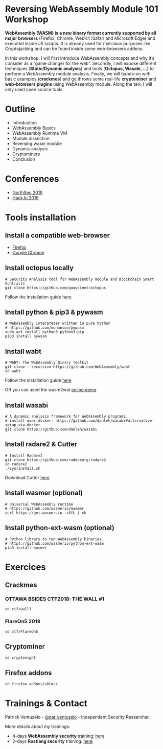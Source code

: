 # Reversing WebAssembly Module 101 Workshop

**WebAssembly (WASM) is a new binary format currently supported by all major browsers** (Firefox, Chrome, WebKit /Safari and Microsoft Edge) and executed inside JS scripts. It is already used for malicious purposes like Cryptojacking and can be found inside some web-browsers addons.

In this workshop, I will first introduce WebAssembly concepts and why it’s consider as a “game changer for the web”. Secondly, I will expose different techniques (**Static/Dynamic analysis**) and tools (**Octopus, Wasabi, ...**) to perform a WebAssembly module analysis. Finally, we will hands-on with basic examples (**crackmes**) and go throws some real-life **cryptominer** and **web-browsers plugins** using WebAssembly module. Along the talk, I will only used open source tools.

# Outline
- Introduction
- WebAssembly Basics
- WebAssembly Runtime VM
- Module dissection
- Reversing wasm module
- Dynamic analysis
- Cryptominers
- Conclusion

# Conferences
- [NorthSec 2019](https://nsec.io/session/2019-reversing-webassembly-module-101.html)
- [Hack.lu 2019](https://cfp.hack.lu/hacklu19/talk/CVA39H/)

# Tools installation

## Install a compatible web-browser
* [Firefox](https://www.mozilla.org/en-US/firefox/new/)
* [Google Chrome](https://www.google.com/chrome/)

## Install octopus locally
```
# Security Analysis tool for WebAssembly module and Blockchain Smart Contracts
git clone https://github.com/quoscient/octopus
```
Follow the installation guide [here](https://github.com/pventuzelo/octopus#quick-start)

## Install python & pip3 & pywasm
```
# WebAssembly interpreter written in pure Python
# https://github.com/mohanson/pywasm
sudo apt install python3 python3-pip
pip3 install pywasm
```

## Install wabt
```
# WABT: The WebAssembly Binary Toolkit
git clone --recursive https://github.com/WebAssembly/wabt
cd wabt
```
Follow the installation guide [here](https://github.com/WebAssembly/wabt#building-using-cmake-directly-linux-and-macos)

OR you can used the wasm2wat [online demo](https://webassembly.github.io/wabt/demo/wasm2wat/)


## Install wasabi
```
# A dynamic analysis framework for WebAssembly programs.
# install over docker: https://github.com/danleh/wasabi#alternative-setup-via-docker
git clone https://github.com/danleh/wasabi
```

## Install radare2 & Cutter
```
# Install Radare2
git clone https://github.com/radareorg/radare2
cd radare2
./sys/install.sh
```
Download Cutter [here](https://github.com/radareorg/cutter/releases/download/v1.9.0/Cutter-v1.9.0-x64.Linux.AppImage)

## Install wasmer (optional)
```
# Universal WebAssembly runtime
# https://github.com/wasmerio/wasmer
curl https://get.wasmer.io -sSfL | sh
```

## Install python-ext-wasm (optional)
```
# Python library to run WebAssembly binaries.
# https://github.com/wasmerio/python-ext-wasm
pip3 install wasmer
```


# Exercices

## Crackmes

### OTTAWA BSIDES CTF2018: THE WALL #1
```
cd ctf/wall1
```

### FlareOn5 2018 
```
cd ctf/FlareOn5
```

## Cryptominer
```
cd cryptonight
```

## Firefox addons
```
cd firefox_addons/ublock
```

# Trainings & Contact

Patrick Ventuzelo - [@pat_ventuzelo](https://twitter.com/pat_ventuzelo) - Independent Security Researcher.


More details about my trainings:
* 4-days **WebAssembly security** training: [here](https://webassembly-security.com/trainings/)
* 2-days **Rustlang security** training: [here](https://webassembly-security.com/rust-security-training/)

